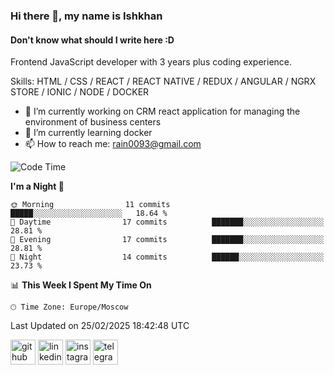 ### Hi there 👋, my name is Ishkhan
#### Don't know what should I write here :D

Frontend JavaScript developer with 3 years plus coding experience.

Skills: HTML / CSS / REACT / REACT NATIVE / REDUX / ANGULAR / NGRX STORE / IONIC / NODE / DOCKER

- 🔭 I’m currently working on CRM react application for managing the environment of business centers 
- 🌱 I’m currently learning docker 
- 📫 How to reach me: rain0093@gmail.com 

<!--START_SECTION:waka-->
![Code Time](http://img.shields.io/badge/Code%20Time-768%20hrs%2037%20mins-blue)

**I'm a Night 🦉** 

```text
🌞 Morning                11 commits          █████░░░░░░░░░░░░░░░░░░░░   18.64 % 
🌆 Daytime                17 commits          ███████░░░░░░░░░░░░░░░░░░   28.81 % 
🌃 Evening                17 commits          ███████░░░░░░░░░░░░░░░░░░   28.81 % 
🌙 Night                  14 commits          ██████░░░░░░░░░░░░░░░░░░░   23.73 % 
```


📊 **This Week I Spent My Time On** 

```text
🕑︎ Time Zone: Europe/Moscow
```


 Last Updated on 25/02/2025 18:42:48 UTC
<!--END_SECTION:waka-->

[<img src='https://cdn.jsdelivr.net/npm/simple-icons@3.0.1/icons/github.svg' alt='github' height='40'>](https://github.com/drakyone)  [<img src='https://cdn.jsdelivr.net/npm/simple-icons@3.0.1/icons/linkedin.svg' alt='linkedin' height='40'>](https://www.linkedin.com/in/ishkhan-papazian-8bba9a1a3//)  [<img src='https://cdn.jsdelivr.net/npm/simple-icons@3.0.1/icons/instagram.svg' alt='instagram' height='40'>](https://www.instagram.com/papazianishkhan/)  [<img src='https://cdn.jsdelivr.net/npm/simple-icons@3.0.1/icons/telegram.svg' alt='telegram' height='40'>](https://t.me/drakyone)  
